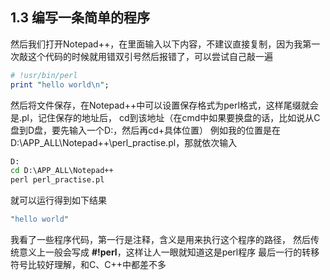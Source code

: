 ## 1.3 编写一条简单的程序

然后我们打开Notepad++，在里面输入以下内容，不建议直接复制，因为我第一次敲这个代码的时候就用错双引号然后报错了，可以尝试自己敲一遍
```perl
# !usr/bin/perl
print "hello world\n";
```
然后将文件保存，在Notepad++中可以设置保存格式为perl格式，这样尾缀就会是.pl，记住保存的地址后，
cd到该地址（在cmd中如果要换盘的话，比如说从C盘到D盘，要先输入一个D:，然后再cd+具体位置）
例如我的位置是在D:\APP_ALL\Notepad++\perl_practise.pl，那就依次输入
```cmd
D:
cd D:\APP_ALL\Notepad++
perl perl_practise.pl
```
就可以运行得到如下结果
```perl
"hello world"
```

我看了一些程序代码，第一行是注释，含义是用来执行这个程序的路径， 然后传统意义上一般会写成 **#!perl**，这样让人一眼就知道这是perl程序
最后一行的转移符号比较好理解，和C、C++中都差不多